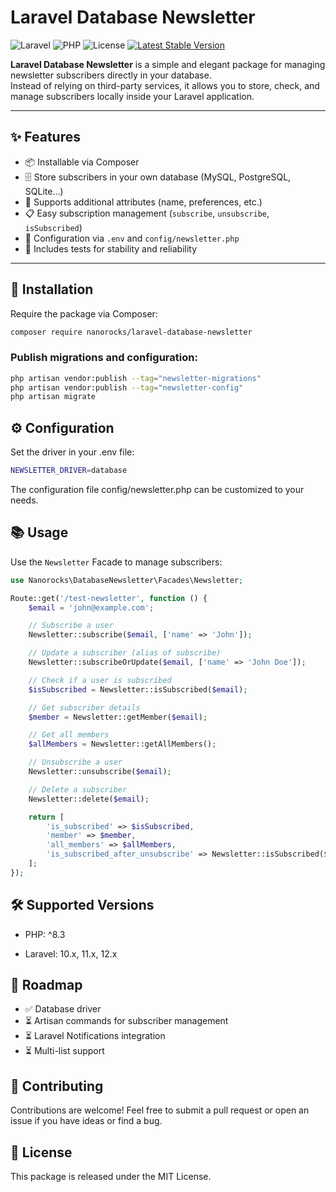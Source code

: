 # Laravel Database Newsletter

![Laravel](https://img.shields.io/badge/Laravel-^10.x%20-red?style=flat-square)
![PHP](https://img.shields.io/badge/PHP-^8.3-blue?style=flat-square)
![License](https://img.shields.io/badge/license-MIT-green?style=flat-square)
[![Latest Stable Version](https://poser.pugx.org/nanorocks/laravel-database-newsletter/v/stable)](https://packagist.org/packages/nanorocks/laravel-database-newsletter)

**Laravel Database Newsletter** is a simple and elegant package for managing newsletter subscribers directly in your database.  
Instead of relying on third-party services, it allows you to store, check, and manage subscribers locally inside your Laravel application.  

---

## ✨ Features

- 📦 Installable via Composer
- 🗄️ Store subscribers in your own database (MySQL, PostgreSQL, SQLite…)
- 🔐 Supports additional attributes (name, preferences, etc.)
- 📋 Easy subscription management (`subscribe`, `unsubscribe`, `isSubscribed`)
- 🔧 Configuration via `.env` and `config/newsletter.php`
- 🧪 Includes tests for stability and reliability

---

## 🚀 Installation

Require the package via Composer:

```bash
composer require nanorocks/laravel-database-newsletter
```

### Publish migrations and configuration:

```bash
php artisan vendor:publish --tag="newsletter-migrations"
php artisan vendor:publish --tag="newsletter-config"
php artisan migrate
```

## ⚙️ Configuration
Set the driver in your .env file:
```bash
NEWSLETTER_DRIVER=database
```
The configuration file config/newsletter.php can be customized to your needs.

## 📚 Usage

Use the `Newsletter` Facade to manage subscribers:

```php
use Nanorocks\DatabaseNewsletter\Facades\Newsletter;

Route::get('/test-newsletter', function () {
    $email = 'john@example.com';

    // Subscribe a user
    Newsletter::subscribe($email, ['name' => 'John']);

    // Update a subscriber (alias of subscribe)
    Newsletter::subscribeOrUpdate($email, ['name' => 'John Doe']);

    // Check if a user is subscribed
    $isSubscribed = Newsletter::isSubscribed($email);

    // Get subscriber details
    $member = Newsletter::getMember($email);

    // Get all members
    $allMembers = Newsletter::getAllMembers();

    // Unsubscribe a user
    Newsletter::unsubscribe($email);

    // Delete a subscriber
    Newsletter::delete($email);

    return [
        'is_subscribed' => $isSubscribed,
        'member' => $member,
        'all_members' => $allMembers,
        'is_subscribed_after_unsubscribe' => Newsletter::isSubscribed($email),
    ];
});

```
## 🛠 Supported Versions

- PHP: ^8.3

- Laravel: 10.x, 11.x, 12.x

## 📖 Roadmap

- ✅ Database driver
- ⏳ Artisan commands for subscriber management
- ⏳ Laravel Notifications integration
- ⏳ Multi-list support

## 🤝 Contributing
Contributions are welcome! Feel free to submit a pull request or open an issue if you have ideas or find a bug.

## 📜 License
This package is released under the MIT License.
